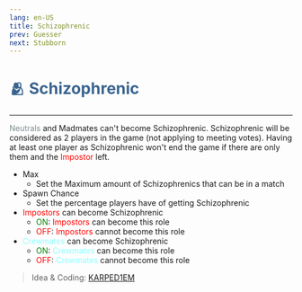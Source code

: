 ```yaml
---
lang: en-US
title: Schizophrenic
prev: Guesser
next: Stubborn
---
```


# <font color=#3a648f>🫂 <b>Schizophrenic</b></font> <Badge text="Mixed" type="tip" vertical="middle"/>
---

<p><font color=#7f8c8d>Neutrals</font> and Madmates can't become Schizophrenic. Schizophrenic will be considered as 2 players in the game (not applying to meeting votes). Having at least one player as Schizophrenic won't end the game if there are only them and the <font color=red>Impostor</font> left.</p>

* Max
  * Set the Maximum amount of Schizophrenics that can be in a match
* Spawn Chance
  * Set the percentage players have of getting Schizophrenic 
* <font color=red>Impostors</font> can become Schizophrenic
  * <font color=green>ON</font>: <font color=red>Impostors</font> can become this role
  * <font color=red>OFF</font>: <font color=red>Impostors</font> cannot become this role
* <font color=#8cffff>Crewmates</font> can become Schizophrenic
  * <font color=green>ON</font>: <font color=#8cffff>Crewmates</font> can become this role
  * <font color=red>OFF</font>: <font color=#8cffff>Crewmates</font> cannot become this role


> Idea & Coding: [KARPED1EM](https://github.com/KARPED1EM)
